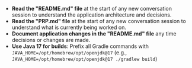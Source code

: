 - **Read the "README.md" file** at the start of any new conversation session to understand the application architecture and decisions.
- **Read the "PRP.md" file** at the start of any new conversation session to understand what is currently being worked on.
- **Document application changes in the "README.md" file** any time decisions or changes are made.
- **Use Java 17 for builds**: Prefix all Gradle commands with `JAVA_HOME=/opt/homebrew/opt/openjdk@17` (e.g., `JAVA_HOME=/opt/homebrew/opt/openjdk@17 ./gradlew build`)
